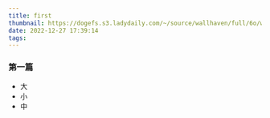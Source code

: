 ```yaml
---
title: first
thumbnail: https://dogefs.s3.ladydaily.com/~/source/wallhaven/full/6o/wallhaven-6ovy9w.png?w=2560&h=1440&fmt=webp
date: 2022-12-27 17:39:14
tags:
---
```



### 第一篇

 - 大
 - 小
 - 中